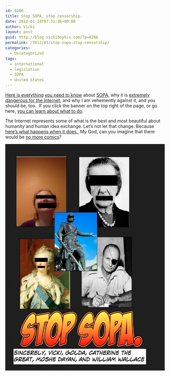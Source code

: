 ```yaml
---
id: 6266
title: Stop SOPA, stop censorship.
date: 2012-01-18T07:32:36+00:00
author: Vicki
layout: post
guid: http://blog.vickiboykis.com/?p=6266
permalink: /2012/01/stop-sopa-stop-censorship/
categories:
  - Uncategorized
tags:
  - international
  - legislation
  - SOPA
  - United States
---
```

<a href="http://gizmodo.com/5877000/what-is-sopa" target="_blank">Here is everything</a> <a href="http://americancensorship.org/infographic.html" target="_blank">you need to know</a> about <a href="http://www.huffingtonpost.com/2012/01/16/sopa-pipa_n_1209228.html" target="_blank">SOPA</a>, why it is <a href="http://www.youtube.com/watch?v=2zCNa1XSwdw&feature=youtu.be" target="_blank">extremely dangerous for the Internet</a>, and why I am vehemently against it, and you should be, too.  If you click the banner on the top right of the page, or go here, <a href="http://americancensorship.org/" target="_blank">you can learn about what to do</a>.

The Internet represents some of what is the best and most beautiful about humanity and human idea exchange. Let&#8217;s not let that change. Because <a href="http://www.instantfundas.com/2010/11/soviet-image-editing-tool-from-1987.html" target="_blank">here&#8217;s what happens when it does. </a> My God, can you imagine that there would be <a href="http://blog.vickiboykis.com/tag/comic/" target="_blank">no more comics</a>?

<p style="text-align: center;">
  <a href="https://raw.githubusercontent.com/veekaybee/wlb/gh-pages/assets/images/2012/01/SOPA.jpg"><img class="aligncenter  wp-image-6267" title="SOPA" src="https://raw.githubusercontent.com/veekaybee/wlb/gh-pages/assets/images/2012/01/SOPA-791x1024.jpg" alt="" width="554" height="717" /></a>
</p>

&nbsp;